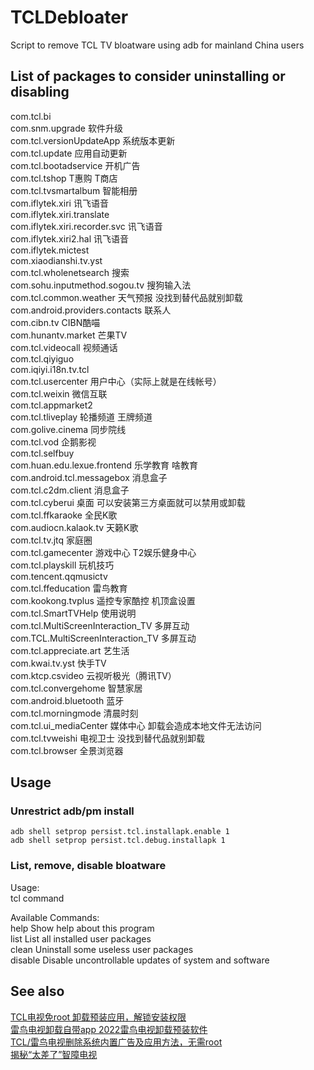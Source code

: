 # TCLDebloater
Script to remove TCL TV bloatware using adb for mainland China users

## List of packages to consider uninstalling or disabling
com.tcl.bi  
com.snm.upgrade 软件升级  
com.tcl.versionUpdateApp 系统版本更新  
com.tcl.update 应用自动更新  
com.tcl.bootadservice 开机广告  
com.tcl.tshop T惠购 T商店  
com.tcl.tvsmartalbum 智能相册  
com.iflytek.xiri 讯飞语音  
com.iflytek.xiri.translate  
com.iflytek.xiri.recorder.svc 讯飞语音  
com.iflytek.xiri2.hal 讯飞语音  
com.iflytek.mictest  
com.xiaodianshi.tv.yst  
com.tcl.wholenetsearch 搜索  
com.sohu.inputmethod.sogou.tv 搜狗输入法  
com.tcl.common.weather 天气预报 没找到替代品就别卸载  
com.android.providers.contacts 联系人  
com.cibn.tv CIBN酷喵  
com.hunantv.market 芒果TV  
com.tcl.videocall 视频通话  
com.tcl.qiyiguo  
com.iqiyi.i18n.tv.tcl  
com.tcl.usercenter 用户中心（实际上就是在线帐号）  
com.tcl.weixin 微信互联  
com.tcl.appmarket2  
com.tcl.tliveplay 轮播频道 王牌频道  
com.golive.cinema 同步院线  
com.tcl.vod 企鹅影视  
com.tcl.selfbuy  
com.huan.edu.lexue.frontend 乐学教育 啥教育  
com.android.tcl.messagebox 消息盒子  
com.tcl.c2dm.client 消息盒子  
com.tcl.cyberui 桌面 可以安装第三方桌面就可以禁用或卸载  
com.tcl.ffkaraoke 全民K歌  
com.audiocn.kalaok.tv 天籁K歌  
com.tcl.tv.jtq 家庭圈  
com.tcl.gamecenter 游戏中心 T2娱乐健身中心  
com.tcl.playskill 玩机技巧  
com.tencent.qqmusictv  
com.tcl.ffeducation 雷鸟教育  
com.kookong.tvplus 遥控专家酷控 机顶盒设置  
com.tcl.SmartTVHelp 使用说明  
com.tcl.MultiScreenInteraction_TV 多屏互动  
com.TCL.MultiScreenInteraction_TV 多屏互动  
com.tcl.appreciate.art 艺生活  
com.kwai.tv.yst 快手TV  
com.ktcp.csvideo 云视听极光（腾讯TV）  
com.tcl.convergehome 智慧家居  
com.android.bluetooth 蓝牙  
com.tcl.morningmode 清晨时刻  
com.tcl.ui_mediaCenter 媒体中心 卸载会造成本地文件无法访问  
com.tcl.tvweishi  电视卫士 没找到替代品就别卸载  
com.tcl.browser 全景浏览器  

## Usage

### Unrestrict adb/pm install
```shell
adb shell setprop persist.tcl.installapk.enable 1
adb shell setprop persist.tcl.debug.installapk 1
```

### List, remove, disable bloatware
Usage:  
  tcl command  
  
Available Commands:  
  help      Show help about this program  
  list      List all installed user packages  
  clean     Uninstall some useless user packages  
  disable   Disable uncontrollable updates of system and software  

## See also
[TCL电视免root 卸载预装应用，解锁安装权限](https://www.jianshu.com/p/7a1a9fba687d)  
[雷鸟电视卸载自带app 2022雷鸟电视卸载预装软件](https://www.znds.com/tv-1220172-1-1.html)  
[TCL/雷鸟电视删除系统内置广告及应用方法，无需root](https://zhuanlan.zhihu.com/p/535301521)  
[揭秘“太差了”智障电视](https://rocka.me/article/cursed-tcl-android-tv)
